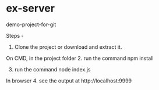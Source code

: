 # ex-server
 demo-project-for-git

Steps - 
1. Clone the project or download and extract it. 

On CMD, in the project folder 
2.  run the command 
npm install 

3. run the command 
node index.js 

In browser 
4. see the output at http://localhost:9999 

